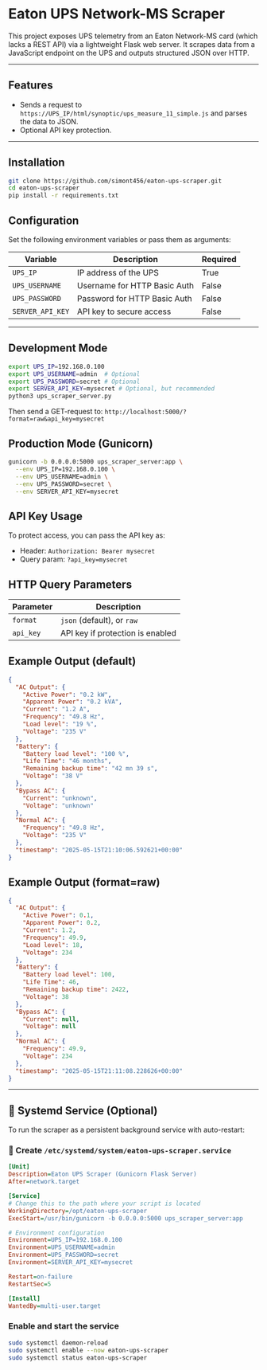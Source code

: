 # Eaton UPS Network-MS Scraper

This project exposes UPS telemetry from an Eaton Network-MS card (which lacks a REST API) via a lightweight Flask web server. It scrapes data from a JavaScript endpoint on the UPS and outputs structured JSON over HTTP.

---

## Features
- Sends a request to `https://UPS_IP/html/synoptic/ups_measure_11_simple.js` and parses the data to JSON.
- Optional API key protection.

---
## Installation

```bash
git clone https://github.com/simont456/eaton-ups-scraper.git
cd eaton-ups-scraper
pip install -r requirements.txt
```

## Configuration

Set the following environment variables or pass them as arguments:

| Variable         | Description                        | Required |
|------------------|------------------------------------|----------|
| `UPS_IP`         | IP address of the UPS              | True     |
| `UPS_USERNAME`   | Username for HTTP Basic Auth       | False    |
| `UPS_PASSWORD`   | Password for HTTP Basic Auth       | False    |
| `SERVER_API_KEY` | API key to secure access           | False    |

---

## Development Mode

```bash
export UPS_IP=192.168.0.100
export UPS_USERNAME=admin  # Optional
export UPS_PASSWORD=secret # Optional
export SERVER_API_KEY=mysecret # Optional, but recommended
python3 ups_scraper_server.py
```

Then send a GET-request to:
`http://localhost:5000/?format=raw&api_key=mysecret`

## Production Mode (Gunicorn)
```bash
gunicorn -b 0.0.0.0:5000 ups_scraper_server:app \
  --env UPS_IP=192.168.0.100 \
  --env UPS_USERNAME=admin \
  --env UPS_PASSWORD=secret \
  --env SERVER_API_KEY=mysecret
```

## API Key Usage
To protect access, you can pass the API key as:
- Header:
`Authorization: Bearer mysecret`
- Query param:
`?api_key=mysecret`

## HTTP Query Parameters
| Parameter | Description                                 |
|-----------|---------------------------------------------|
| `format`  | `json` (default), or `raw`                  |
| `api_key` | API key if protection is enabled            |


## Example Output (default)
```json
{
  "AC Output": {
    "Active Power": "0.2 kW",
    "Apparent Power": "0.2 kVA",
    "Current": "1.2 A",
    "Frequency": "49.8 Hz",
    "Load level": "19 %",
    "Voltage": "235 V"
  },
  "Battery": {
    "Battery load level": "100 %",
    "Life Time": "46 months",
    "Remaining backup time": "42 mn 39 s",
    "Voltage": "38 V"
  },
  "Bypass AC": {
    "Current": "unknown",
    "Voltage": "unknown"
  },
  "Normal AC": {
    "Frequency": "49.8 Hz",
    "Voltage": "235 V"
  },
  "timestamp": "2025-05-15T21:10:06.592621+00:00"
}
```
## Example Output (format=raw)
```json
{
  "AC Output": {
    "Active Power": 0.1,
    "Apparent Power": 0.2,
    "Current": 1.2,
    "Frequency": 49.9,
    "Load level": 18,
    "Voltage": 234
  },
  "Battery": {
    "Battery load level": 100,
    "Life Time": 46,
    "Remaining backup time": 2422,
    "Voltage": 38
  },
  "Bypass AC": {
    "Current": null,
    "Voltage": null
  },
  "Normal AC": {
    "Frequency": 49.9,
    "Voltage": 234
  },
  "timestamp": "2025-05-15T21:11:08.228626+00:00"
}
```

---

## 🧷 Systemd Service (Optional)

To run the scraper as a persistent background service with auto-restart:

### 📄 Create `/etc/systemd/system/eaton-ups-scraper.service`

```ini
[Unit]
Description=Eaton UPS Scraper (Gunicorn Flask Server)
After=network.target

[Service]
# Change this to the path where your script is located
WorkingDirectory=/opt/eaton-ups-scraper
ExecStart=/usr/bin/gunicorn -b 0.0.0.0:5000 ups_scraper_server:app

# Environment configuration
Environment=UPS_IP=192.168.0.100
Environment=UPS_USERNAME=admin
Environment=UPS_PASSWORD=secret
Environment=SERVER_API_KEY=mysecret

Restart=on-failure
RestartSec=5

[Install]
WantedBy=multi-user.target
```

### Enable and start the service
```bash
sudo systemctl daemon-reload
sudo systemctl enable --now eaton-ups-scraper
sudo systemctl status eaton-ups-scraper
```
